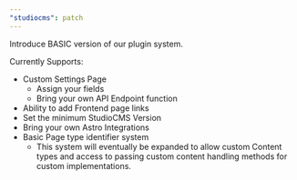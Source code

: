 ```yaml
---
"studiocms": patch
---
```


Introduce BASIC version of our plugin system.

Currently Supports:
- Custom Settings Page
  - Assign your fields
  - Bring your own API Endpoint function
- Ability to add Frontend page links
- Set the minimum StudioCMS Version
- Bring your own Astro Integrations
- Basic Page type identifier system
  - This system will eventually be expanded to allow custom Content types and access to passing custom content handling methods for custom implementations.
